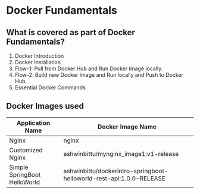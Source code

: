 # Docker Fundamentals

## What is covered as part of Docker Fundamentals?
1. Docker Introduction
2. Docker Installation
3. Flow-1: Pull from Docker Hub and Run Docker Image locally.
4. Flow-2: Build new Docker Image and Run locally and Push to Docker Hub.
5. Essential Docker Commands

## Docker Images used
| Application Name                 | Docker Image Name                          |
| ------------------------------- | --------------------------------------------- |
|  Nginx  | nginx |
| Customized Nginx  | ashwinbittu/mynginx_image1:v1-release |
| Simple SpringBoot HelloWorld | ashwinbittu/dockerintro-springboot-helloworld-rest-api:1.0.0-RELEASE |
